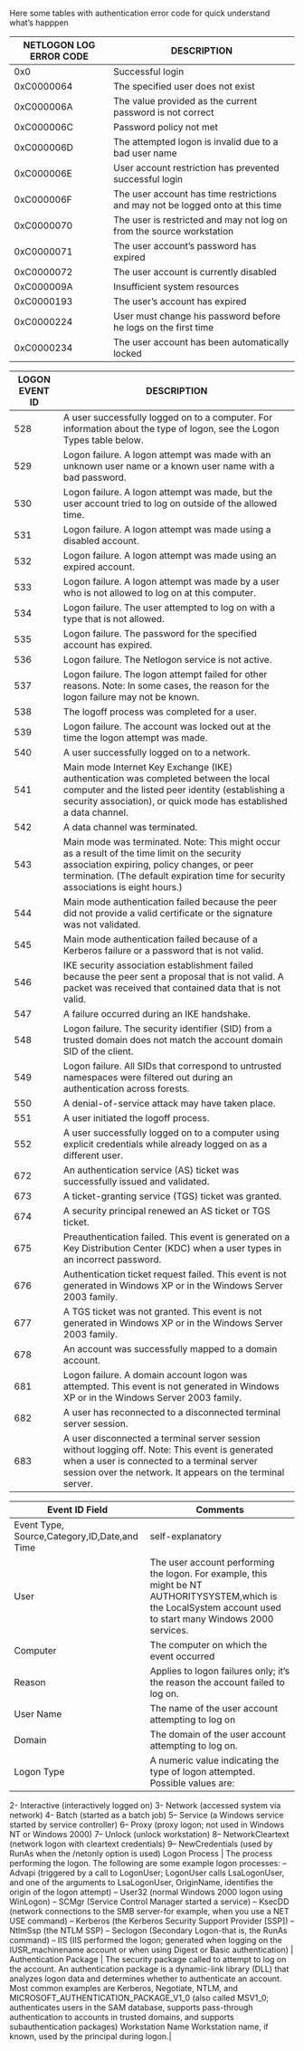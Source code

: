 
Here some tables with authentication error code for quick understand what’s happpen

| **NETLOGON LOG ERROR CODE** |	**DESCRIPTION** |
| -------------- | --- |
| 0x0	| Successful login |
| 0xC0000064	| The specified user does not exist
| 0xC000006A	| The value provided as the current password is not correct
| 0xC000006C	| Password policy not met
| 0xC000006D	| The attempted logon is invalid due to a bad user name
| 0xC000006E	| User account restriction has prevented successful login
| 0xC000006F	| The user account has time restrictions and may not be logged onto at this time
| 0xC0000070	| The user is restricted and may not log on from the source workstation
| 0xC0000071	| The user account’s password has expired
| 0xC0000072	| The user account is currently disabled
| 0xC000009A	|Insufficient system resources
| 0xC0000193	| The user’s account has expired
| 0xC0000224	| User must change his password before he logs on the first time
| 0xC0000234	| The user account has been automatically locked


| **LOGON EVENT ID** | **DESCRIPTION** |
| --------- | --- |
| 528	| A user successfully logged on to a computer. For information about the type of logon, see the Logon Types table below.
| 529	| Logon failure. A logon attempt was made with an unknown user name or a known user name with a bad password.
| 530	| Logon failure. A logon attempt was made, but the user account tried to log on outside of the allowed time.
| 531	| Logon failure. A logon attempt was made using a disabled account.
| 532	| Logon failure. A logon attempt was made using an expired account.
| 533	| Logon failure. A logon attempt was made by a user who is not allowed to log on at this computer.
| 534	| Logon failure. The user attempted to log on with a type that is not allowed.
| 535	| Logon failure. The password for the specified account has expired.
| 536	| Logon failure. The Netlogon service is not active.
| 537	| Logon failure. The logon attempt failed for other reasons. Note: In some cases, the reason for the logon failure may not be known.
| 538	| The logoff process was completed for a user.
| 539	| Logon failure. The account was locked out at the time the logon attempt was made.
| 540	| A user successfully logged on to a network.
| 541	| Main mode Internet Key Exchange (IKE) authentication was completed between the local computer and the listed peer identity (establishing a security association), or quick mode has established a data channel.
| 542	| A data channel was terminated.
| 543	| Main mode was terminated. Note: This might occur as a result of the time limit on the security association expiring, policy changes, or peer termination. (The default expiration time for security associations is eight hours.)
| 544	| Main mode authentication failed because the peer did not provide a valid certificate or the signature was not validated.
| 545	| Main mode authentication failed because of a Kerberos failure or a password that is not valid.
| 546	| IKE security association establishment failed because the peer sent a proposal that is not valid. A packet was received that contained data that is not valid.
| 547	| A failure occurred during an IKE handshake.
| 548	| Logon failure. The security identifier (SID) from a trusted domain does not match the account domain SID of the client.
| 549	| Logon failure. All SIDs that correspond to untrusted namespaces were filtered out during an authentication across forests.
| 550	| A denial-of-service attack may have taken place.
| 551	| A user initiated the logoff process.
| 552	| A user successfully logged on to a computer using explicit credentials while already logged on as a different user.
| 672	| An authentication service (AS) ticket was successfully issued and validated.
| 673	| A ticket-granting service (TGS) ticket was granted.
| 674	| A security principal renewed an AS ticket or TGS ticket.
| 675	| Preauthentication failed. This event is generated on a Key Distribution Center (KDC) when a user types in an incorrect password.
| 676	| Authentication ticket request failed. This event is not generated in Windows XP or in the Windows Server 2003 family.
| 677	| A TGS ticket was not granted. This event is not generated in Windows XP or in the Windows Server 2003 family.
| 678	| An account was successfully mapped to a domain account.
| 681	| Logon failure. A domain account logon was attempted. This event is not generated in Windows XP or in the Windows Server 2003 family.
| 682	| A user has reconnected to a disconnected terminal server session.
| 683	| A user disconnected a terminal server session without logging off. Note: This event is generated when a user is connected to a terminal server session over the network. It appears on the terminal server.

| **Event ID Field**	| **Comments** | 
| --- | --- |
| Event Type, Source,Category,ID,Date,and Time	| self-explanatory | 
| User	| The user account performing the logon. For example, this might be NT AUTHORITYSYSTEM,which is the LocalSystem account used to start many Windows 2000 services.
| Computer	| The computer on which the event occurred
| Reason	| Applies to logon failures only; it’s the reason the account failed to log on.
| User Name	| The name of the user account attempting to log on
| Domain	| The domain of the user account attempting to log on.
| Logon Type	| A numeric value indicating the type of logon attempted. Possible values are: 
2- Interactive (interactively logged on)
3- Network (accessed system via network)
4- Batch (started as a batch job)
5– Service (a Windows service started by service controller)
6– Proxy (proxy logon; not used in Windows NT or Windows 2000)
7– Unlock (unlock workstation)
8– NetworkCleartext (network logon with cleartext credentials)
9– NewCredentials (used by RunAs when the /netonly option is used) 
Logon Process	| The process performing the logon. The following are some example logon processes:
– Advapi (triggered by a call to LogonUser; LogonUser calls LsaLogonUser, and one of the arguments to LsaLogonUser, OriginName, identifies the origin of the logon attempt)
– User32 (normal Windows 2000 logon using WinLogon)
– SCMgr (Service Control Manager started a service)
– KsecDD (network connections to the SMB server-for example, when you use a NET USE command)
– Kerberos (the Kerberos Security Support Provider [SSP])
– NtlmSsp (the NTLM SSP)
– Seclogon (Secondary Logon-that is, the RunAs command)
– IIS (IIS performed the logon; generated when logging on the IUSR_machinename account or when using Digest or Basic authentication)
| Authentication Package	| The security package called to attempt to log on the account. An authentication package is a dynamic-link library (DLL) that analyzes logon data and determines whether to authenticate an account. Most common examples are Kerberos, Negotiate, NTLM, and MICROSOFT_AUTHENTICATION_PACKAGE_V1_0 (also called MSV1_0; authenticates users in the SAM database, supports pass-through authentication to accounts in trusted domains, and supports subauthentication packages) Workstation Name Workstation name, if known, used by the principal during logon.|
